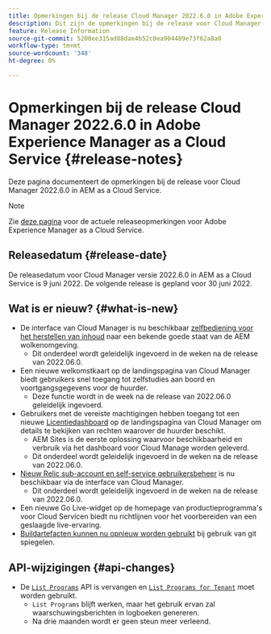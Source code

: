 ```yaml
---
title: Opmerkingen bij de release Cloud Manager 2022.6.0 in Adobe Experience Manager as a Cloud Service
description: Dit zijn de opmerkingen bij de release voor Cloud Manager 2022.6.0 in AEM as a Cloud Service.
feature: Release Information
source-git-commit: 5200ee315ad88dae4b52c0ea904489e73f62a8a0
workflow-type: tm+mt
source-wordcount: '348'
ht-degree: 0%

---
```



# Opmerkingen bij de release Cloud Manager 2022.6.0 in Adobe Experience Manager as a Cloud Service {#release-notes}

Deze pagina documenteert de opmerkingen bij de release voor Cloud Manager 2022.6.0 in AEM as a Cloud Service.

>[!NOTE]
>
>Zie [deze pagina](/help/release-notes/release-notes-cloud/release-notes-current.md) voor de actuele releaseopmerkingen voor Adobe Experience Manager as a Cloud Service.

## Releasedatum {#release-date}

De releasedatum voor Cloud Manager versie 2022.6.0 in AEM as a Cloud Service is 9 juni 2022. De volgende release is gepland voor 30 juni 2022.

## Wat is er nieuw? {#what-is-new}

* De interface van Cloud Manager is nu beschikbaar [zelfbediening voor het herstellen van inhoud](/help/operations/backup.md) naar een bekende goede staat van de AEM wolkenomgeving.
   * Dit onderdeel wordt geleidelijk ingevoerd in de weken na de release van 2022.06.0.
* Een nieuwe welkomstkaart op de landingspagina van Cloud Manager biedt gebruikers snel toegang tot zelfstudies aan boord en voortgangsgegevens voor de huurder.
   * Deze functie wordt in de week na de release van 2022.06.0 geleidelijk ingevoerd.
* Gebruikers met de vereiste machtigingen hebben toegang tot een nieuwe [Licentiedashboard](/help/implementing/cloud-manager/license-dashboard.md) op de landingspagina van Cloud Manager om details te bekijken van rechten waarover de huurder beschikt.
   * AEM Sites is de eerste oplossing waarvoor beschikbaarheid en verbruik via het dashboard voor Cloud Manage worden geleverd.
   * Dit onderdeel wordt geleidelijk ingevoerd in de weken na de release van 2022.06.0.
* [Nieuw Relic sub-account en self-service gebruikersbeheer](/help/implementing/cloud-manager/user-access-new-relic.md) is nu beschikbaar via de interface van Cloud Manager.
   * Dit onderdeel wordt geleidelijk ingevoerd in de weken na de release van 2022.06.0.
* Een nieuwe Go Live-widget op de homepage van productieprogramma&#39;s voor Cloud Servicen biedt nu richtlijnen voor het voorbereiden van een geslaagde live-ervaring.
* [Buildartefacten kunnen nu opnieuw worden gebruikt](/help/implementing/cloud-manager/getting-access-to-aem-in-cloud/setting-up-project.md#build-artifact-reuse) bij gebruik van git spiegelen.

## API-wijzigingen {#api-changes}

* De [`List Programs`](https://developer.adobe.com/experience-cloud/cloud-manager/reference/api/#operation/getPrograms) API is vervangen en [`List Programs for Tenant`](https://developer.adobe.com/experience-cloud/cloud-manager/reference/api/#operation/getProgramsForTenant) moet worden gebruikt.
   * `List Programs` blijft werken, maar het gebruik ervan zal waarschuwingsberichten in logboeken genereren.
   * Na drie maanden wordt er geen steun meer verleend.

